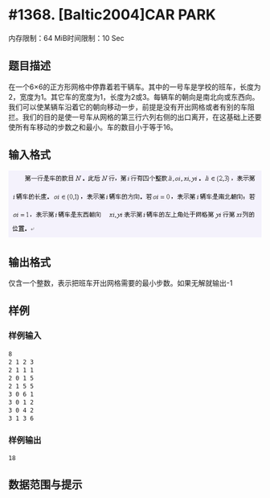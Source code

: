 # #1368. [Baltic2004]CAR PARK

内存限制：64 MiB时间限制：10 Sec

## 题目描述

在一个6×6的正方形网格中停靠着若干辆车。其中的一号车是学校的班车，长度为2，宽度为1。其它车的宽度为1，长度为2或3。每辆车的朝向是南北向或东西向。我们可以使某辆车沿着它的朝向移动一步，前提是没有开出网格或者有别的车阻拦。我们的目的是使一号车从网格的第三行六列右侧的出口离开，在这基础上还要使所有车移动的步数之和最小。车的数目小于等于16。

## 输入格式

![](images/1368.jpg)

## 输出格式

仅含一个整数，表示把班车开出网格需要的最小步数。如果无解就输出-1

## 样例

### 样例输入

    
    8
    2 1 2 3
    2 1 1 1
    2 0 1 5
    2 1 5 5
    3 0 6 1
    3 0 1 2
    3 0 4 2
    3 1 3 6
    
    

### 样例输出

    
    18
    

## 数据范围与提示
